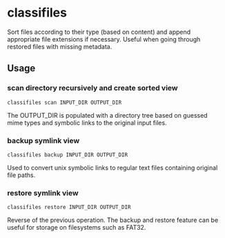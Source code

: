 # classifiles

Sort files according to their type (based on content) and append appropriate file extensions if necessary.
Useful when going through restored files with missing metadata.

## Usage

### scan directory recursively and create sorted view
```classifiles scan INPUT_DIR OUTPUT_DIR```

The OUTPUT\_DIR is populated with a directory tree based on guessed mime types and symbolic links to the original input files.

### backup symlink view
```classifiles backup INPUT_DIR OUTPUT_DIR```

Used to convert unix symbolic links to regular text files containing original file paths.

### restore symlink view
```classifiles restore INPUT_DIR OUTPUT_DIR```

Reverse of the previous operation. The backup and restore feature can be useful for storage on filesystems such as FAT32.
